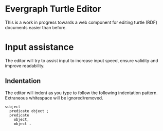 # Evergraph Turtle Editor

This is a work in progress towards a web component for editing turtle (RDF) documents easier than before.

# Input assistance

The editor will try to assist input to increase input speed, ensure validity and improve readability.

## Indentation

The editor will indent as you type to follow the following indentation pattern. Extraneous whitespace will be ignored/removed.

```
subject
  predicate object ;
  predicate
    object,
    object .
```
